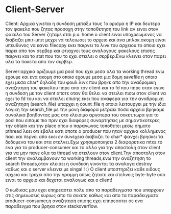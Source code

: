 # Client-Server

Client: Αρχικα γινεται η συνδεση μεταξυ τους 1ο ορισμα η IP και δευτερο τον φακελο που ζητας προσοχη στην τοποθετηση του link αν ειναι στον φακελο του Server ζηταμε ετσι p.x. home  ο client ειναι υποχρεωμενος να διαβαζει μπιτ-μπιτ μεχρι να τελειωσει το αρχειο και ανα μπλοκ.ακομη ειναι υπευθυνος να κανει filecopy εκει παιρνει το λινκ του αρχειου το οποιο εχει παρει απο τον σερβερ και φτιαχνει τους αναλογους φακελους επισης παιρνει και το stat που του το εχει στειλει ο σερβερ.Ενω κλεινει οταν παρει ολα τα πακετα απο τον σερβερ.


Server:αρχικα οριζουμε μια pool που εχει μεσα ολα τα working thread ενω εχουμε και ενα ακομη στο οποιο εχουμε μεσα μια δομη savefile η οποια εχει μεσα char* δηλαδη του φουλ λινκ που βρηκε απο την αναδρομικη αναζητηση του φακελου πηρε απο τον client και το fd που πηρε οταν εγινε η συνδεση με τον client οποτε οταν θα θελει να στειλει πισω στον client να εχει το fd του και να στειλει επισης εκει που αναφερα για την αναδρομικη αναζητηση (search_file) υπαρχει η count_file η οποια λειτουργει με την ιδια λογικη την search_file με την μονη διαφορα μετραει ποσα αρχεια βρηκαμε συνολικα βοηθοντας μας στο κλεισιμο αργοτερα του σοκετ.τωρα για το pool που ειπαμε πιο πριν εχει διαφορες συναρτησεις με σημαντικοτερες την obtain και την place οπου ο παραγωγος τοποθετει μεσω σηματο pthread λεει οτι εβαλε κατι οποτε ο producer που ηταν αρχικα κολλημενος παει και περνει απο εκει εν συνεχεια διαβαζει το char* ψανχει βρησκει τα δεδομενα του και στα στελνει.Εχω χρησιμοποιησει 2 διαφορετικα mtxs.το ενα για το producer-consumer και το αλλο για την αποστολη στον client για να μην πανε ολα τα thread να στειλουν στον client.Την αποστολη στον client την αναλαμβανουν τα working threads,ενω την αναζητηση το search threads,oταν κλεισει η συνδεση γινονται τα αναλογα destroy καθως και ο server κλεινει με singal ! :) 
O client υποστηριζει καθε ειδους αρχειο και τρεχει απο την γραμμη οπως ζητατε.και στελνεις byte-byte οσο ειναι το αρχειο και δεχεται αναλογως και ο client!


Ο κωδικας μου εχει επηρεαστει πολυ απο τα παραδειγματα που υπαρχουν στις σημειωσεις κυριως απο τα σοκετς καθως και απο τα παραδειγματα producer-consumer,η αναζητηση επισης εχει επηρεαστει σε ενα παραδειγμα που βρηκα στον stackoverflow.
